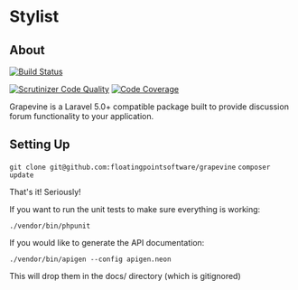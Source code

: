 # Stylist
## About

[![Build Status](https://travis-ci.org/floatingpointsoftware/grapevine.svg?branch=master)](https://travis-ci.org/floatingpointsoftware/grapevine)

[![Scrutinizer Code Quality](https://scrutinizer-ci.com/g/floatingpointsoftware/grapevine/badges/quality-score.png?b=master)](https://scrutinizer-ci.com/g/floatingpointsoftware/grapevine/?branch=master)
[![Code Coverage](https://scrutinizer-ci.com/g/floatingpointsoftware/grapevine/badges/coverage.png?b=master)](https://scrutinizer-ci.com/g/floatingpointsoftware/grapevine/?branch=master)

Grapevine is a Laravel 5.0+ compatible package built to provide discussion forum functionality to your application.

## Setting Up

`git clone git@github.com:floatingpointsoftware/grapevine`
`composer update`

That's it! Seriously!

If you want to run the unit tests to make sure everything is working:

`./vendor/bin/phpunit`

If you would like to generate the API documentation:

`./vendor/bin/apigen --config apigen.neon`

This will drop them in the docs/ directory (which is gitignored)